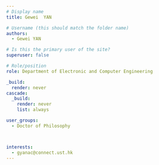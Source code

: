 ```yaml
---
# Display name
title: Gewei  YAN

# Username (this should match the folder name)
authors:
  - Gewei YAN

# Is this the primary user of the site?
superuser: false

# Role/position
role: Department of Electronic and Computer Engineering

_build:
  render: never
cascade:
  _build:
    render: never
    list: always

user_groups:
  - Doctor of Philosophy



interests:
  - gyanac@connect.ust.hk
---
```

